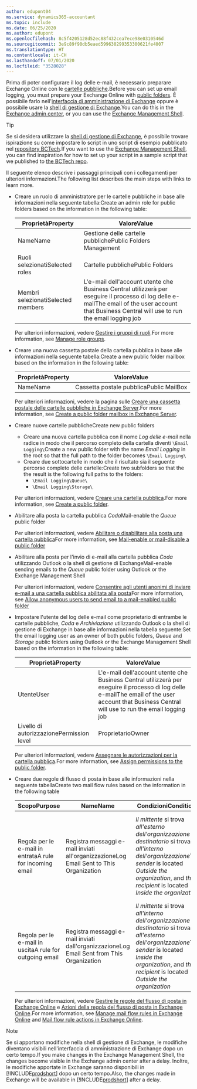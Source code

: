 ```yaml
---
author: edupont04
ms.service: dynamics365-accountant
ms.topic: include
ms.date: 06/25/2020
ms.author: edupont
ms.openlocfilehash: 8c5f4205128d52ec88f432cea7ece98e0310546d
ms.sourcegitcommit: 3e9c89f90db5eaed599630299353300621fe4007
ms.translationtype: HT
ms.contentlocale: it-CH
ms.lasthandoff: 07/01/2020
ms.locfileid: "3528028"
---
```

<span data-ttu-id="cde8a-101">Prima di poter configurare il log delle e-mail, è necessario preparare Exchange Online con le [cartelle pubbliche](/exchange/collaboration/public-folders/public-folders?view=exchserver-2019).</span><span class="sxs-lookup"><span data-stu-id="cde8a-101">Before you can set up email logging, you must prepare your Exchange Online with [public folders](/exchange/collaboration/public-folders/public-folders?view=exchserver-2019).</span></span> <span data-ttu-id="cde8a-102">È possibile farlo nell'[interfaccia di amministrazione di Exchange](/Exchange/architecture/client-access/exchange-admin-center?view=exchserver-2019) oppure è possibile usare la [shell di gestione di Exchange](/powershell/exchange/exchange-management-shell?view=exchange-ps).</span><span class="sxs-lookup"><span data-stu-id="cde8a-102">You can do this in the [Exchange admin center](/Exchange/architecture/client-access/exchange-admin-center?view=exchserver-2019), or you can use the [Exchange Management Shell](/powershell/exchange/exchange-management-shell?view=exchange-ps).</span></span>  

> [!TIP]
> <span data-ttu-id="cde8a-103">Se si desidera utilizzare la [shell di gestione di Exchange](/powershell/exchange/exchange-management-shell?view=exchange-ps), è possibile trovare ispirazione su come impostare lo script in uno script di esempio pubblicato nel [repository BCTech](https://github.com/microsoft/BCTech/tree/master/samples/EmailLogging).</span><span class="sxs-lookup"><span data-stu-id="cde8a-103">If you want to use the [Exchange Management Shell](/powershell/exchange/exchange-management-shell?view=exchange-ps), you can find inspiration for how to set up your script in a sample script that we published to [the BCTech repo](https://github.com/microsoft/BCTech/tree/master/samples/EmailLogging).</span></span>

<span data-ttu-id="cde8a-104">Il seguente elenco descrive i passaggi principali con i collegamenti per ulteriori informazioni.</span><span class="sxs-lookup"><span data-stu-id="cde8a-104">The following list describes the main steps with links to learn more.</span></span>  

- <span data-ttu-id="cde8a-105">Creare un ruolo di amministratore per le cartelle pubbliche in base alle informazioni nella seguente tabella:</span><span class="sxs-lookup"><span data-stu-id="cde8a-105">Create an admin role for public folders based on the information in the following table:</span></span>

  |<span data-ttu-id="cde8a-106">Proprietà</span><span class="sxs-lookup"><span data-stu-id="cde8a-106">Property</span></span>        |<span data-ttu-id="cde8a-107">Valore</span><span class="sxs-lookup"><span data-stu-id="cde8a-107">Value</span></span>                     |
  |----------------|--------------------------|
  |<span data-ttu-id="cde8a-108">Name</span><span class="sxs-lookup"><span data-stu-id="cde8a-108">Name</span></span>            |<span data-ttu-id="cde8a-109">Gestione delle cartelle pubbliche</span><span class="sxs-lookup"><span data-stu-id="cde8a-109">Public Folders Management</span></span> |
  |<span data-ttu-id="cde8a-110">Ruoli selezionati</span><span class="sxs-lookup"><span data-stu-id="cde8a-110">Selected roles</span></span>  |<span data-ttu-id="cde8a-111">Cartelle pubbliche</span><span class="sxs-lookup"><span data-stu-id="cde8a-111">Public Folders</span></span>            |
  |<span data-ttu-id="cde8a-112">Membri selezionati</span><span class="sxs-lookup"><span data-stu-id="cde8a-112">Selected members</span></span>|<span data-ttu-id="cde8a-113">L'e-mail dell'account utente che Business Central utilizzerà per eseguire il processo di log delle e-mail</span><span class="sxs-lookup"><span data-stu-id="cde8a-113">The email of the user account that Business Central will use to run the email logging job</span></span>|

  <span data-ttu-id="cde8a-114">Per ulteriori informazioni, vedere [Gestire i gruppi di ruoli](/exchange/permissions/role-groups?view=exchserver-2019).</span><span class="sxs-lookup"><span data-stu-id="cde8a-114">For more information, see [Manage role groups](/exchange/permissions/role-groups?view=exchserver-2019).</span></span>

- <span data-ttu-id="cde8a-115">Creare una nuova cassetta postale della cartella pubblica in base alle informazioni nella seguente tabella:</span><span class="sxs-lookup"><span data-stu-id="cde8a-115">Create a new public folder mailbox based on the information in the following table:</span></span>

  |<span data-ttu-id="cde8a-116">Proprietà</span><span class="sxs-lookup"><span data-stu-id="cde8a-116">Property</span></span>        |<span data-ttu-id="cde8a-117">Valore</span><span class="sxs-lookup"><span data-stu-id="cde8a-117">Value</span></span>                     |
  |----------------|--------------------------|
  |<span data-ttu-id="cde8a-118">Name</span><span class="sxs-lookup"><span data-stu-id="cde8a-118">Name</span></span>            |<span data-ttu-id="cde8a-119">Cassetta postale pubblica</span><span class="sxs-lookup"><span data-stu-id="cde8a-119">Public MailBox</span></span>            |

  <span data-ttu-id="cde8a-120">Per ulteriori informazioni, vedere la pagina sulle [Creare una cassetta postale delle cartelle pubbliche in Exchange Server](/exchange/collaboration/public-folders/create-public-folder-mailboxes).</span><span class="sxs-lookup"><span data-stu-id="cde8a-120">For more information, see [Create a public folder mailbox in Exchange Server](/exchange/collaboration/public-folders/create-public-folder-mailboxes).</span></span>  

- <span data-ttu-id="cde8a-121">Creare nuove cartelle pubbliche</span><span class="sxs-lookup"><span data-stu-id="cde8a-121">Create new public folders</span></span>

  - <span data-ttu-id="cde8a-122">Creare una nuova cartella pubblica con il nome *Log delle e-mail* nella radice in modo che il percorso completo della cartella diventi ```\Email Logging\```</span><span class="sxs-lookup"><span data-stu-id="cde8a-122">Create a new public folder with the name *Email Logging* in the root so that the full path to the folder becomes ```\Email Logging\```</span></span>
  - <span data-ttu-id="cde8a-123">Creare due sottocartelle in modo che il risultato sia il seguente percorso completo delle cartelle:</span><span class="sxs-lookup"><span data-stu-id="cde8a-123">Create two subfolders so that the the result is the following full paths to the folders:</span></span>
    - ```\Email Logging\Queue\```
    - ```\Email Logging\Storage\```

  <span data-ttu-id="cde8a-124">Per ulteriori informazioni, vedere [Creare una cartella pubblica](/exchange/collaboration/public-folders/create-public-folders?view=exchserver-2019).</span><span class="sxs-lookup"><span data-stu-id="cde8a-124">For more information, see [Create a public folder](/exchange/collaboration/public-folders/create-public-folders?view=exchserver-2019).</span></span>

- <span data-ttu-id="cde8a-125">Abilitare alla posta la cartella pubblica *Coda*</span><span class="sxs-lookup"><span data-stu-id="cde8a-125">Mail-enable the *Queue* public folder</span></span>

  <span data-ttu-id="cde8a-126">Per ulteriori informazioni, vedere [Abilitare o disabilitare alla posta una cartella pubblica](/exchange/collaboration/public-folders/mail-enable-or-disable?view=exchserver-2019)</span><span class="sxs-lookup"><span data-stu-id="cde8a-126">For more information, see [Mail-enable or mail-disable a public folder](/exchange/collaboration/public-folders/mail-enable-or-disable?view=exchserver-2019)</span></span>

- <span data-ttu-id="cde8a-127">Abilitare alla posta per l'invio di e-mail alla cartella pubblica *Coda* utilizzando Outlook o la shell di gestione di Exchange</span><span class="sxs-lookup"><span data-stu-id="cde8a-127">Mail-enable sending emails to the *Queue* public folder using Outlook or the Exchange Management Shell</span></span>

  <span data-ttu-id="cde8a-128">Per ulteriori informazioni, vedere [Consentire agli utenti anonimi di inviare e-mail a una cartella pubblica abilitata alla posta](/exchange/collaboration/public-folders/mail-enable-or-disable?view=exchserver-2019#allow-anonymous-users-to-send-email-to-a-mail-enabled-public-folder)</span><span class="sxs-lookup"><span data-stu-id="cde8a-128">For more information, see [Allow anonymous users to send email to a mail-enabled public folder](/exchange/collaboration/public-folders/mail-enable-or-disable?view=exchserver-2019#allow-anonymous-users-to-send-email-to-a-mail-enabled-public-folder)</span></span>

- <span data-ttu-id="cde8a-129">Impostare l'utente del log delle e-mail come proprietario di entrambe le cartelle pubbliche, *Coda* e *Archiviazione* utilizzando Outlook o la shell di gestione di Exchange in base alle informazioni nella tabella seguente:</span><span class="sxs-lookup"><span data-stu-id="cde8a-129">Set the email logging user as an owner of both public folders, *Queue* and *Storage* public folders  using Outlook or the Exchange Management Shell based on the information in the following table:</span></span>

  |<span data-ttu-id="cde8a-130">Proprietà</span><span class="sxs-lookup"><span data-stu-id="cde8a-130">Property</span></span>        |<span data-ttu-id="cde8a-131">Valore</span><span class="sxs-lookup"><span data-stu-id="cde8a-131">Value</span></span>                     |
  |----------------|--------------------------|
  |<span data-ttu-id="cde8a-132">Utente</span><span class="sxs-lookup"><span data-stu-id="cde8a-132">User</span></span>            |<span data-ttu-id="cde8a-133">L'e-mail dell'account utente che Business Central utilizzerà per eseguire il processo di log delle e-mail</span><span class="sxs-lookup"><span data-stu-id="cde8a-133">The email of the user account that Business Central will use to run the email logging job</span></span>|
  |<span data-ttu-id="cde8a-134">Livello di autorizzazione</span><span class="sxs-lookup"><span data-stu-id="cde8a-134">Permission level</span></span>|<span data-ttu-id="cde8a-135">Proprietario</span><span class="sxs-lookup"><span data-stu-id="cde8a-135">Owner</span></span>                     |

  <span data-ttu-id="cde8a-136">Per ulteriori informazioni, vedere [Assegnare le autorizzazioni per la cartella pubblica](/exchange/collaboration-exo/public-folders/set-up-public-folders#step-3-assign-permissions-to-the-public-folder).</span><span class="sxs-lookup"><span data-stu-id="cde8a-136">For more information, see [Assign permissions to the public folder](/exchange/collaboration-exo/public-folders/set-up-public-folders#step-3-assign-permissions-to-the-public-folder).</span></span>

- <span data-ttu-id="cde8a-137">Creare due regole di flusso di posta in base alle informazioni nella seguente tabella</span><span class="sxs-lookup"><span data-stu-id="cde8a-137">Create two mail flow rules based on the information in the following table</span></span>

  |<span data-ttu-id="cde8a-138">Scopo</span><span class="sxs-lookup"><span data-stu-id="cde8a-138">Purpose</span></span>  |<span data-ttu-id="cde8a-139">Name</span><span class="sxs-lookup"><span data-stu-id="cde8a-139">Name</span></span> |<span data-ttu-id="cde8a-140">Condizioni</span><span class="sxs-lookup"><span data-stu-id="cde8a-140">Conditions</span></span>                        |<span data-ttu-id="cde8a-141">Azione</span><span class="sxs-lookup"><span data-stu-id="cde8a-141">Action</span></span>                                       |
  |---------|-----|----------------------------------|---------------------------------------------|
  |<span data-ttu-id="cde8a-142">Regola per le e-mail in entrata</span><span class="sxs-lookup"><span data-stu-id="cde8a-142">A rule for incoming email</span></span> |<span data-ttu-id="cde8a-143">Registra messaggi e-mail inviati all'organizzazione</span><span class="sxs-lookup"><span data-stu-id="cde8a-143">Log Email Sent to This Organization</span></span>|<span data-ttu-id="cde8a-144">*Il mittente* si trova *all'esterno dell'organizzazione* e *il destinatario* si trova *all'interno dell'organizzazione*</span><span class="sxs-lookup"><span data-stu-id="cde8a-144">*The sender* is located *Outside the organization*, and *the recipient* is located *Inside the organization*</span></span>|<span data-ttu-id="cde8a-145">BCC dell'account e-mail specificato per la cartella pubblica *Coda*</span><span class="sxs-lookup"><span data-stu-id="cde8a-145">BCC the email account that is specified for the *Queue* public folder</span></span>|
  |<span data-ttu-id="cde8a-146">Regola per le e-mail in uscita</span><span class="sxs-lookup"><span data-stu-id="cde8a-146">A rule for outgoing email</span></span> | <span data-ttu-id="cde8a-147">Registra messaggi e-mail inviati dall'organizzazione</span><span class="sxs-lookup"><span data-stu-id="cde8a-147">Log Email Sent from This Organization</span></span> |<span data-ttu-id="cde8a-148">*Il mittente* si trova *all'interno dell'organizzazione* e *il destinatario* si trova *all'esterno dell'organizzazione*</span><span class="sxs-lookup"><span data-stu-id="cde8a-148">*The sender* is located *Inside the organization*, and *the recipient* is located *Outside the organization*</span></span>|<span data-ttu-id="cde8a-149">BCC dell'account e-mail specificato per la cartella pubblica *Coda*</span><span class="sxs-lookup"><span data-stu-id="cde8a-149">BCC the email account that is specified for the *Queue* public folder</span></span>|
  
  <span data-ttu-id="cde8a-150">Per ulteriori informazioni, vedere [Gestire le regole del flusso di posta in Exchange Online](/exchange/security-and-compliance/mail-flow-rules/manage-mail-flow-rules) e [Azioni della regola del flusso di posta in Exchange Online](/exchange/security-and-compliance/mail-flow-rules/mail-flow-rule-action).</span><span class="sxs-lookup"><span data-stu-id="cde8a-150">For more information, see [Manage mail flow rules in Exchange Online](/exchange/security-and-compliance/mail-flow-rules/manage-mail-flow-rules) and [Mail flow rule actions in Exchange Online](/exchange/security-and-compliance/mail-flow-rules/mail-flow-rule-action).</span></span>

> [!NOTE]
> <span data-ttu-id="cde8a-151">Se si apportano modifiche nella shell di gestione di Exchange, le modifiche diventano visibili nell'interfaccia di amministrazione di Exchange dopo un certo tempo.</span><span class="sxs-lookup"><span data-stu-id="cde8a-151">If you make changes in the Exchange Management Shell, the changes become visible in the Exchange admin center after a delay.</span></span> <span data-ttu-id="cde8a-152">Inoltre, le modifiche apportate in Exchange saranno disponibili in [!INCLUDE[prodshort](prodshort.md)] dopo un certo tempo.</span><span class="sxs-lookup"><span data-stu-id="cde8a-152">Also, the changes made in Exchange will be available in [!INCLUDE[prodshort](prodshort.md)] after a delay.</span></span>
